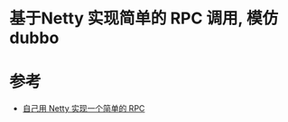 
# 基于Netty 实现简单的 RPC 调用, 模仿 dubbo

# 参考 
- [自己用 Netty 实现一个简单的 RPC](https://juejin.im/post/5ab86713f265da2398673ff2)


